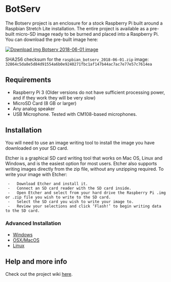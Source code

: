 # BotServ

The Botserv project is an enclosure for a stock Raspberry Pi built around a Raspbian Stretch Lite installation.  The entire project is available as a pre-built micro-SD image ready to be burned and placed into a Raspberry Pi.  You can download the pre-built image here:

 [![Download img](https://github.com/deldesir/botserv/raw/master/microsd-icon.png "Download img") Botserv 2018-06-01 image](https://botserv-sms.ai/to/botserv-image)
 
SHA256 checksum for the `raspbian_botserv_2018-06-01.zip` image:
```32864c5da8e5d84d91554a6b0e9240271fbc1af147b44ac7ac7e77e57c7614ea```

## Requirements

* Raspberry Pi 3 (Older versions do not have sufficient processing power, and if they work they will be very slow)
* MicroSD Card (8 GB or larger)
* Any analog speaker
* USB Microphone.  Tested with CM108-based microphones.

## Installation

You will need to use an image writing tool to install the image you have downloaded on your SD card.

Etcher is a graphical SD card writing tool that works on Mac OS, Linux and Windows, and is the easiest option for most users. Etcher also supports writing images directly from the zip file, without any unzipping required. To write your image with Etcher:

     -   Download Etcher and install it.
     -   Connect an SD card reader with the SD card inside.
     -   Open Etcher and select from your hard drive the Raspberry Pi .img or .zip file you wish to write to the SD card.
     -   Select the SD card you wish to write your image to.
     -   Review your selections and click ‘Flash!’ to begin writing data to the SD card.

### Advanced Installation
- [Windows](https://www.raspberrypi.org/documentation/installation/installing-images/windows.md)
- [OSX/MacOS](https://www.raspberrypi.org/documentation/installation/installing-images/mac.md)
- [Linux](https://www.raspberrypi.org/documentation/installation/installing-images/linux.md)


## Help and more info
Check out the project wiki [here](https://github.com/deldesir/botserv/wiki).  
